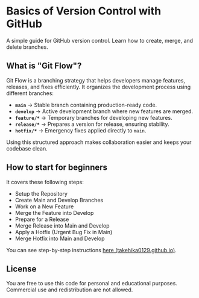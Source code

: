 # Basics of Version Control with GitHub
A simple guide for GitHub version control. Learn how to create, merge, and delete branches.


## What is "Git Flow"?
Git Flow is a branching strategy that helps developers manage features, releases, and fixes efficiently. It organizes the development process using different branches:

- **`main`** → Stable branch containing production-ready code.
- **`develop`** → Active development branch where new features are merged.
- **`feature/*`** → Temporary branches for developing new features.
- **`release/*`** → Prepares a version for release, ensuring stability.
- **`hotfix/*`** → Emergency fixes applied directly to `main`.

Using this structured approach makes collaboration easier and keeps your codebase clean.


## How to start for beginners
It covers these following steps:
- Setup the Repository
- Create Main and Develop Branches
- Work on a New Feature
- Merge the Feature into Develop
- Prepare for a Release
- Merge Release into Main and Develop
- Apply a Hotfix (Urgent Bug Fix in Main)
- Merge Hotfix into Main and Develop

You can see step-by-step instructions [here (takehika0129.github.io)](https://takehika0129.github.io/takehika-github-pages/reviews/prototype17.html).


## License
You are free to use this code for personal and educational purposes. Commercial use and redistribution are not allowed.
